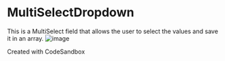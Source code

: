 # MultiSelectDropdown
This is a MultiSelect field that allows the user to select the values and save it in an array.
![image](https://github.com/Shamsa-Ali/MultiSelectDropdown/assets/104416050/8d5d1276-7db2-4ada-aabe-854d290936a9)

Created with CodeSandbox
